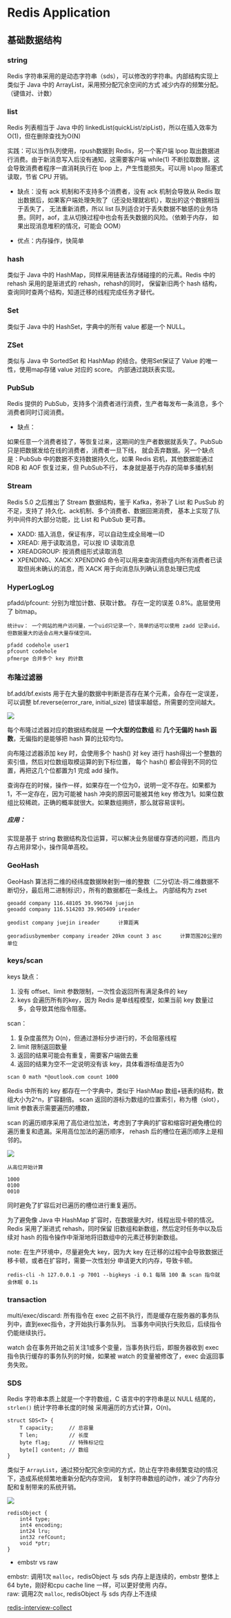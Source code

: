 # Redis Application

## 基础数据结构

### string

Redis 字符串采用的是动态字符串（sds），可以修改的字符串。内部结构实现上类似于 Java 中的 ArrayList，采用预分配冗余空间的方式 减少内存的频繁分配。（键值对、计数）

### list

Redis 列表相当于 Java 中的 linkedList(quickList/zipList)，所以在插入效率为 O(1)，但在删除查找为O(N)

实践：可以当作队列使用，rpush数据到 Redis，另一个客户端 lpop 取出数据进行消费。由于新消息写入后没有通知，这需要客户端 while(1) 
不断拉取数据，这会导致消费者程序一直消耗执行在 lpop 上，产生性能损失。可以用 `blpop` 阻塞式读取，节省 CPU 开销。

* 缺点：没有 ack 机制和不支持多个消费者，没有 ack 机制会导致从 Redis 取出数据后，如果客户端处理失败了（还没处理就宕机），取出的这个数据相当于丢失了， 
无法重新消费，所以 list 队列适合对于丢失数据不敏感的业务场景。同时，aof，主从切换过程中也会有丢失数据的风险。（依赖于内存，
如果出现消息堆积的情况，可能会 OOM）

* 优点：内存操作，快简单

### hash

类似于 Java 中的 HashMap，同样采用链表法存储碰撞的的元素。Redis 中的 rehash 采用的是渐进式的 rehash，rehash的同时， 保留新旧两个 hash 结构，查询同时查两个结构，知道迁移的线程完成任务才替代。

### Set

类似于 Java 中的 HashSet，字典中的所有 value 都是一个 NULL。

### ZSet

类似与 Java 中 SortedSet 和 HashMap 的结合。使用Set保证了 Value 的唯一性，使用map存储 value 对应的 score。 内部通过跳跃表实现。

### PubSub

Redis 提供的 PubSub，支持多个消费者进行消费，生产者每发布一条消息，多个消费者同时订阅消费。

* 缺点：

如果任意一个消费者挂了，等恢复过来，这期间的生产者数据就丢失了。PubSub 只是把数据发给在线的消费者，消费者一旦下线， 就会丢弃数据。另一个缺点是：PubSub 中的数据不支持数据持久化，如果 Redis 宕机，其他数据能通过 RDB
和 AOF 恢复过来，但 PubSub不行， 本身就是基于内存的简单多播机制

### Stream

Redis 5.0 之后推出了 Stream 数据结构，鉴于 Kafka，弥补了 List 和 PusSub 的不足，支持了 持久化、ack机制、多个消费者、数据回溯消费， 基本上实现了队列中间件的大部分功能，比 List 和 PubSub
更可靠。

* XADD: 插入消息，保证有序，可以自动生成全局唯一ID
* XREAD: 用于读取消息，可以按 ID 读取消息
* XREADGROUP: 按消费组形式读取消息
* XPENDING、XACK: XPENDING 命令可以用来查询消费组内所有消费者已读取但尚未确认的消息，而 XACK 用于向消息队列确认消息处理已完成


### HyperLogLog

pfadd/pfcount: 分别为增加计数、获取计数。 存在一定的误差 0.8%。底层使用了 bitmap。

```
统计uv： 一个网站的用户访问量，一个uid只记录一个，简单的话可以使用 zadd 记录uid，但数据量大的话会占用大量存储空间。

pfadd codehole user1
pfcount codehole
pfmerge 合并多个 key 的计数
```

### 布隆过滤器

bf.add/bf.exists 用于在大量的数据中判断是否存在某个元素，会存在一定误差，可以调整 bf.reverse(error_rare, initial_size)
错误率越低，所需要的空间越大。

![](/img/redis-bloom-filter.png)

每个布隆过滤器对应的数据结构就是 __一个大型的位数组__ 和 __几个无偏的 hash 函数__，无偏指的是能够把 hash 算的比较均匀。

向布隆过滤器添加 key 时，会使用多个 hash() 对 key 进行 hash得出一个整数的索引值，然后对位数组取模运算的到下标位置， 每个 hash() 都会得到不同的位置，再把这几个位都置为1 完成 add 操作。

查询存在的时候，操作一样，如果存在一个位为0，说明一定不存在。如果都为1，不一定存在，因为可能被 hash 冲突的原因可能被其他 key 修改为1。如果位数组比较稀疏，正确的概率就很大。如果数组拥挤，那么就容易误判。

##### 应用：

实现是基于 string 数据结构及位运算，可以解决业务层缓存穿透的问题，而且内存占用非常小，操作简单高校。

### GeoHash

GeoHash 算法将二维的经纬度数据映射到一维的整数（二分切法-将二维数据不断切分，最后用二进制标识），所有的数据都在一条线上。 内部结构为 zset

```
geoadd company 116.48105 39.996794 juejin
geoadd company 116.514203 39.905409 ireader

geodist company juejin ireader      计算距离

georadiusbymember company ireader 20km count 3 asc      计算范围20公里的单位
``` 

### keys/scan

keys 缺点：

1. 没有 offset、limit 参数限制，一次性会返回所有满足条件的 key
2. keys 会遍历所有的key，因为 Redis 是单线程模型，如果当前 key 数量过多，会导致其他指令阻塞。

scan：
1. 复杂度虽然为 O(n)，但通过游标分步进行的，不会阻塞线程
2. limit 限制返回数量
3. 返回的结果可能会有重复，需要客户端做去重
4. 返回的结果为空不一定说明没有该 key，具体看游标值是否为0

```
scan 0 math *@outlook.com count 1000
```

Redis 中所有的 key 都存在一个字典中，类似于 HashMap 数组+链表的结构，数组大小为2^n，扩容翻倍。
scan 返回的游标为数组的位置索引，称为槽（slot），limit 参数表示需要遍历的槽数，

scan 的遍历顺序采用了高位进位加法，考虑到了字典的扩容和缩容时避免槽位的遍历重复和遗漏。采用高位加法的遍历顺序，
rehash 后的槽位在遍历顺序上是相邻的。

![](/img/redis-rehash-slot.png)

```
从高位开始计算

1000
0100
0010
```

同时避免了扩容后对已遍历的槽位进行重复遍历。

为了避免像 Java 中 HashMap 扩容时，在数据量大时，线程出现卡顿的情况。Redis 采用了渐进式 rehash，同时保留
旧数组和新数组，然后定时任务中以及后续对 hash 的指令操作中渐渐地将旧数组中的元素迁移到新数组。

note: 在生产环境中，尽量避免大 key，因为大 key 在迁移的过程中会导致数据迁移卡顿，或者在扩容时，需要一次性划分
申请更大的内存，导致卡顿。
```
redis-cli -h 127.0.0.1 -p 7001 --bigkeys -i 0.1 每隔 100 条 scan 指令就会休眠 0.1s
```

### transaction

multi/exec/discard: 所有指令在 exec 之前不执行，而是缓存在服务器的事务队列中，直到exec指令，才开始执行事务队列。
当事务中间执行失败后，后续指令仍能继续执行。

watch 会在事务开始之前关注1或多个变量，当事务执行后，即服务器收到 exec 指令执行缓存的事务队列的时候，如果被 watch 
的变量被修改了，exec 会返回事务失败。

### SDS

Redis 字符串本质上就是一个字符数组，C 语言中的字符串是以 NULL 结尾的，`strlen()` 统计字符串长度的时候
采用遍历的方式计算，O(n)。 

```
struct SDS<T> {
    T capacity;     // 总容量
    T len;          // 长度
    byte flag;      // 特殊标记位
    byte[] content; // 数组
}
```

类似于 `ArrayList`，通过预分配冗余空间的方式，防止在字符串频繁变动的情况下，造成系统频繁地重新分配内存空间，
复制字符串数组的动作，减少了内存分配和复制带来的系统开销。

![](/img/redis-sds-struct.png)


```
redisObject {
    int4 type;
    int4 encoding;
    int24 lru;
    int32 refCount;
    void *ptr;
}
```

* embstr vs raw

embstr: 调用1次 `malloc`，redisObject 与 sds 内存上是连续的，embstr 整体上 64 byte，刚好和cpu cache line 一样，可以更好使用
内存。    
raw: 调用2次 `malloc`, redisObject 与 sds 内存上不连续


[redis-interview-collect](https://mp.weixin.qq.com/s/-y1zvqWEJ3Tt4h39Z0WBJg)